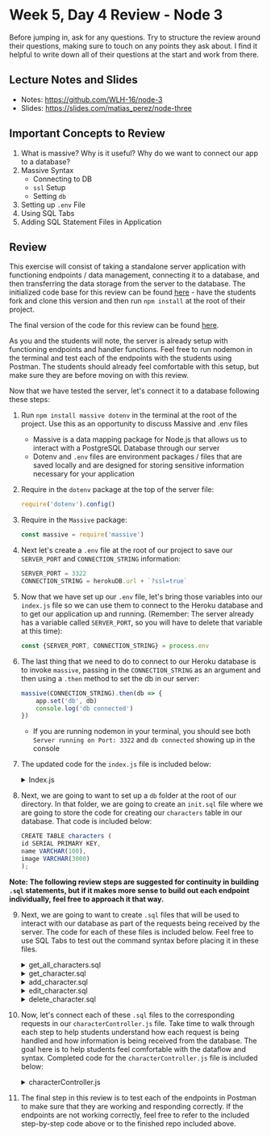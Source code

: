 # Week 5, Day 4 Review - Node 3

Before jumping in, ask for any questions. Try to structure the review around their questions, making sure to touch on any points they ask about. I find it helpful to write down all of their questions at the start and work from there.

## Lecture Notes and Slides

- Notes: https://github.com/WLH-16/node-3
- Slides: https://slides.com/matias_perez/node-three

## Important Concepts to Review

1. What is massive? Why is it useful? Why do we want to connect our app to a database?
2. Massive Syntax
   - Connecting to DB
   - `ssl` Setup
   - Setting `db`
3. Setting up `.env` File
4. Using SQL Tabs
5. Adding SQL Statement Files in Application

## Review

This exercise will consist of taking a standalone server application with functioning endpoints / data management, connecting it to a database, and then transferring the data storage from the server to the database. The initialized code base for this review can be found [here](https://github.com/LucasSchaat/node3-massive-morning-review) - have the students fork and clone this version and then run `npm install` at the root of their project. 

The final version of the code for this review can be found [here](https://github.com/LucasSchaat/node3-massive-morning-review-solved).

As you and the students will note, the server is already setup with functioning endpoints and handler functions. Feel free to run nodemon in the terminal and test each of the endpoints with the students using Postman. The students should already feel comfortable with this setup, but make sure they are before moving on with this review.

Now that we have tested the server, let's connect it to a database following these steps:

1. Run `npm install massive dotenv` in the terminal at the root of the project. Use this as an opportunity to discuss Massive and .env files
    - Massive is a data mapping package for Node.js that allows us to interact with a PostgreSQL Database through our server
    - Dotenv and `.env` files are environment packages / files that are saved locally and are designed for storing sensitive information necessary for your application
        
2. Require in the `dotenv` package at the top of the server file:
    
    ```js
    require('dotenv').config()
    ```

3. Require in the `Massive` package:

    ```js
    const massive = require('massive')
    ```

4. Next let's create a `.env` file at the root of our project to save our `SERVER_PORT` and `CONNECTION_STRING` information:

    ```js
    SERVER_PORT = 3322
    CONNECTION_STRING = herokuDB.url + `?ssl=true`
    ```

5. Now that we have set up our `.env` file, let's bring those variables into our `index.js` file so we can use them to connect to the Heroku database and to get our application up and running. (Remember: The server already has a variable called `SERVER_PORT`, so you will have to delete that variable at this time):

    ```js
    const {SERVER_PORT, CONNECTION_STRING} = process.env
    ```

6. The last thing that we need to do to connect to our Heroku database is to invoke `massive`, passing in the `CONNECTION_STRING` as an argument and then using a `.then` method to set the db in our server:

    ```js
    massive(CONNECTION_STRING).then(db => {
        app.set('db', db)
        console.log('db connected')
    })
    ```

    - If you are running nodemon in your terminal, you should see both `Server running on Port: 3322` and `db connected` showing up in the console

7. The updated code for the `index.js` file is included below:

    <details>
    <summary>Index.js</summary>
     

    ```js
    require('dotenv').config()
    const express = require("express")
    const cors = require("cors")
    const massive = require('massive')
    const cc = require("./controllers/characterController")
    const {SERVER_PORT, CONNECTION_STRING} = process.env

    const app = express()

    app.use(cors())
    app.use(express.json())

    massive(CONNECTION_STRING).then(db => {
        app.set('db', db)
        console.log('db connected')
    })

    app.get('/api/characters', cc.getAllCharacters)
    app.get('/api/character/:id', cc.getCharacter)
    app.post('/api/characters', cc.addCharacter)
    app.put('/api/characters/:id', cc.editCharacter)
    app.delete('/api/characters/:id', cc.deleteCharacter)

    app.listen(SERVER_PORT, () => console.log(`Server listening on Port: ${SERVER_PORT}`))
    ```
    </details>

8. Next, we are going to want to set up a `db` folder at the root of our directory. In that folder, we are going to create an `init.sql` file where we are going to store the code for creating our `characters` table in our database. That code is included below:

    ```js
    CREATE TABLE characters (
    id SERIAL PRIMARY KEY,
    name VARCHAR(100),
    image VARCHAR(3000)
    );
    ```

<strong>Note: The following review steps are suggested for continuity in building `.sql` statements, but if it makes more sense to build out each endpoint individually, feel free to approach it that way.</strong>

9. Next, we are going to want to create `.sql` files that will be used to interact with our database as part of the requests being received by the server. The code for each of these files is included below. Feel free to use SQL Tabs to test out the command syntax before placing it in these files.

    <details>
    <summary>get_all_characters.sql</summary>
    
    ```js
    SELECT *
    FROM characters;
    ```
    </details>

    <details>
    <summary>get_character.sql</summary>
    
    ```js
    SELECT *
    FROM characters
    WHERE id = $1;
    ```
    </details>

    <details>
    <summary>add_character.sql</summary>
    
    ```js
    INSERT INTO characters (name, image)
    VALUES (${name}, ${image})
    RETURNING *;
    ```
    </details>

    <details>
    <summary>edit_character.sql</summary>
    
    ```js
    UPDATE characters
    SET name = $2,
        image = $3
    WHERE id = $1
    RETURNING *;
    ```
    </details>

    <details>
    <summary>delete_character.sql</summary>
    
    ```js
    DELETE FROM characters
    WHERE id = $1;
    ```
    </details>

10. Now, let's connect each of these `.sql` files to the corresponding requests in our `characterController.js` file. Take time to walk through each step to help students understand how each request is being handled and how information is being received from the database. The goal here is to help students feel comfortable with the dataflow and syntax. Completed code for the `characterController.js` file is included below:
    <details>
    <summary>characterController.js</summary>
     

    ```js
    module.exports = {
        getAllCharacters: (req, res) => {
            const db = req.app.get('db')
            db.get_all_characters()
            .then(characters => res.status(200).send(characters))
            .catch(err => res.status(500).send(err))
        },
        getCharacter: (req, res) => {
            const {id} = req.params
            const db = req.app.get('db')
            db.get_character(id)
            .then(character => res.status(200).send(character))
            .catch(err => res.status(500).send(err))
        },
        addCharacter: (req, res) => {
            const character = {...req.body}
            const db = req.app.get('db')
            db.add_character(character)
            .then(character => res.status(200).send(character))
            .catch(err => res.status(500).send(err))
        },
        editCharacter: (req, res) => {
            const {id} = req.params
            const {name, image} = req.body
            const db = req.app.get('db')
            db.edit_character(id, name, image)
            .then(character => res.status(200).send(character))
            .catch(err => res.status(500).send(err))
        },
        deleteCharacter: (req, res) => {
            const {id} = req.params
            const db = req.app.get('db')
            db.delete_character(id)
            .then(() => res.sendStatus(200))
            .catch(err => res.status(500).send(err))
        }
    }
    ```
    </details>

11. The final step in this review is to test each of the endpoints in Postman to make sure that they are working and responding correctly. If the endpoints are not working correctly, feel free to refer to the included step-by-step code above or to the finished repo included above.
